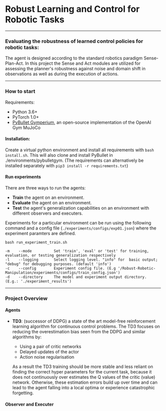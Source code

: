 # Robust Learning and Control for Robotic Tasks

---

### Evaluating the robustness of learned control policies for robotic tasks:

The agent is designed according to the standard robotics paradigm Sense-Plan-Act. In this project the Sense and Act
modules are utilized for assessing the planner's robustness against noise and domain shift in observations as well as
during the execution of actions.

---

### How to start

Requirements:
* Python 3.6+
* PyTorch 1.0+
* [PyBullet Gymperium](https://github.com/benelot/pybullet-gym), an open-source implementation of the OpenAI Gym MuJoCo

#### Installation:
Create a virtual python environment and install  all requirements with `bash install.sh`. This will also clone and install PyBullet in ./environments/pybulletgym.
(The requirements can alternatively be installed separately with `pip3 install -r requirements.txt`)

#### Run experiments

There are three ways to run the agents:
* __Train__ the agent on an environment.
* __Evaluate__ the agent on an environment.
* __Test__ the agent's generalization capabilities on an environment with different observers and executers.

Experiments for a particular environment can be run using the following command and a config file (`./experiments/configs/exp01.json`) where the experiment paramters are defined.

```
bash run_experiment_train.sh

-m    --mode          Set 'train', 'eval' or 'test' for training, evaluation, or testing generalization respectively
-l    --logging       Select logging level. "info" for  basic output; "debug" for debugging purposes. (default 'info')
-c    --config        Experiment config file. (E.g '/Robust-Robotic-Manipulation/experiments/configs/train_config.json')
-d    --directory     The model and experiment output directory. (E.g.: './experiment_results')
```

---

### Project Overview
#### Agents
* __TD3__: (successor of DDPG) a state of the art model-free reinforcement learning algorithm for continuous control problems.
 The TD3 focuses on reducing the overestimation bias seen from the DDPG and similar algorithms by:
    * Using a pair of critic networks
    * Delayed updates of the actor
    * Action noise regularisation
    
  As a result the TD3 training should be more stable and less reliant on finding the correct hyper parameters for the current task,
  because it does not continuously over estimates the Q values of the critic (value) network. 
  Otherwise, these estimation errors build up over time and can lead to the agent falling into a local optima 
  or experience catastrophic forgetting. 

#### Observer and Executer
